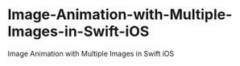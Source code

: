 # Image-Animation-with-Multiple-Images-in-Swift-iOS
Image Animation with Multiple Images in Swift iOS
